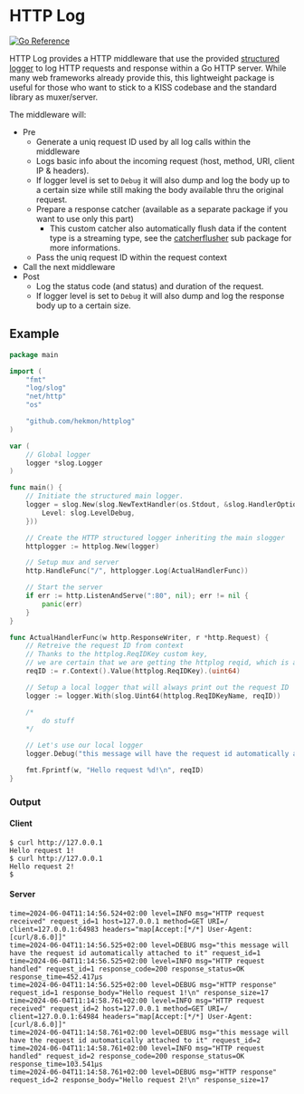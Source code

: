 # HTTP Log

[![Go Reference](https://pkg.go.dev/badge/github.com/hekmon/httplog.svg)](https://pkg.go.dev/github.com/hekmon/httplog)

HTTP Log provides a HTTP middleware that use the provided [structured logger](https://go.dev/blog/slog) to log HTTP requests and response within a Go HTTP server.
While many web frameworks already provide this, this lightweight package is useful for those who want to stick to a KISS codebase and the standard library as muxer/server.

The middleware will:

* Pre
  * Generate a uniq request ID used by all log calls within the middleware
  * Logs basic info about the incoming request (host, method, URI, client IP & headers).
  * If logger level is set to `Debug` it will also dump and log the body up to a certain size while still making the body available thru the original request.
  * Prepare a response catcher (available as a separate package if you want to use only this part)
    * This custom catcher also automatically flush data if the content type is a streaming type, see the [catcherflusher](https://pkg.go.dev/github.com/hekmon/httplog/catcherflusher) sub package for more informations.
  * Pass the uniq request ID within the request context
* Call the next middleware
* Post
  * Log the status code (and status) and duration of the request.
  * If logger level is set to `Debug` it will also dump and log the response body up to a certain size.

## Example

```go
package main

import (
    "fmt"
    "log/slog"
    "net/http"
    "os"

    "github.com/hekmon/httplog"
)

var (
    // Global logger
    logger *slog.Logger
)

func main() {
    // Initiate the structured main logger.
    logger = slog.New(slog.NewTextHandler(os.Stdout, &slog.HandlerOptions{
        Level: slog.LevelDebug,
    }))

    // Create the HTTP structured logger inheriting the main slogger
    httplogger := httplog.New(logger)

    // Setup mux and server
    http.HandleFunc("/", httplogger.Log(ActualHandlerFunc))

    // Start the server
    if err := http.ListenAndServe(":80", nil); err != nil {
        panic(err)
    }
}

func ActualHandlerFunc(w http.ResponseWriter, r *http.Request) {
    // Retreive the request ID from context
    // Thanks to the httplog.ReqIDKey custom key,
    // we are certain that we are getting the httplog reqid, which is a uint64
    reqID := r.Context().Value(httplog.ReqIDKey).(uint64)

    // Setup a local logger that will always print out the request ID
    logger := logger.With(slog.Uint64(httplog.ReqIDKeyName, reqID))

    /*
        do stuff
    */

    // Let's use our local logger
    logger.Debug("this message will have the request id automatically attached to it")

    fmt.Fprintf(w, "Hello request %d!\n", reqID)
}
```

### Output

#### Client

```raw
$ curl http://127.0.0.1
Hello request 1!
$ curl http://127.0.0.1
Hello request 2!
$
```

#### Server

```raw
time=2024-06-04T11:14:56.524+02:00 level=INFO msg="HTTP request received" request_id=1 host=127.0.0.1 method=GET URI=/ client=127.0.0.1:64983 headers="map[Accept:[*/*] User-Agent:[curl/8.6.0]]"
time=2024-06-04T11:14:56.525+02:00 level=DEBUG msg="this message will have the request id automatically attached to it" request_id=1
time=2024-06-04T11:14:56.525+02:00 level=INFO msg="HTTP request handled" request_id=1 response_code=200 response_status=OK response_time=452.417µs
time=2024-06-04T11:14:56.525+02:00 level=DEBUG msg="HTTP response" request_id=1 response_body="Hello request 1!\n" response_size=17
time=2024-06-04T11:14:58.761+02:00 level=INFO msg="HTTP request received" request_id=2 host=127.0.0.1 method=GET URI=/ client=127.0.0.1:64984 headers="map[Accept:[*/*] User-Agent:[curl/8.6.0]]"
time=2024-06-04T11:14:58.761+02:00 level=DEBUG msg="this message will have the request id automatically attached to it" request_id=2
time=2024-06-04T11:14:58.761+02:00 level=INFO msg="HTTP request handled" request_id=2 response_code=200 response_status=OK response_time=103.541µs
time=2024-06-04T11:14:58.761+02:00 level=DEBUG msg="HTTP response" request_id=2 response_body="Hello request 2!\n" response_size=17
```
